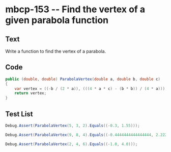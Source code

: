 # mbcp-153 -- Find the vertex of a given parabola function

## Text

Write a function to find the vertex of a parabola.

## Code

```csharp
public (double, double) ParabolaVertex(double a, double b, double c) 
{ 
    var vertex = ((-b / (2 * a)), (((4 * a * c) - (b * b)) / (4 * a))); 
    return vertex; 
}
```

## Test List

```csharp
Debug.Assert(ParabolaVertex(5, 3, 2).Equals((-0.3, 1.55)));
```

```csharp
Debug.Assert(ParabolaVertex(9, 8, 4).Equals((-0.4444444444444444, 2.2222222222222223)));
```

```csharp
Debug.Assert(ParabolaVertex(2, 4, 6).Equals((-1.0, 4.0)));
```
